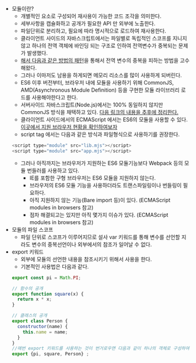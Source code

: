 * 모듈이란?
    * 개별적인 요소로 구성되어 재사용이 가능한 코드 조각을 의미한다.
    * 세부사항을 캡슐화하고 공개가 필요한 API 만 외부에 노출한다.
    * 파일단위로 분리하고, 필요에 따라 명시적으로 로드하여 재사용한다.
    * 클라이언트 사이드의 자바스크립트에서는 파일별로 독립적인 스코프를 지니지 않고 하나의 전역 객체에 바인딩 되는 구조로 인하여 전역변수가 중복되는 문제가 발생했다.
    * [해서 다음과 같은 방법의 패턴](https://github.com/GodChiken/StudyES5/blob/master/src/main/resources/static/scope/scope.js)을 통해서 전역 변수의 중복을 피하는 방법을 고수해왔다.
    * 그러나 이마저도 남용을 하게되면 메모리 리소스를 많이 사용하게 되버린다.
    * ES6 이후 버전부터, 브라우저 내에 모듈을 사용하기 위해 CommonJS, AMD(Asynchronous Module Definition) 등을 구현한 모듈 라이브러리 로드를 사용해야한다고 한다.
    * 서버사이드 자바스크립트(Node.js)에서는 100% 동일하지 않지만 CommonJS 방식을 채택하고 있다. [다음 링크의 내용을 추후에 정리한다.](https://poiemaweb.com/nodejs-module)
    * 클라이언트 사이드에서의 ECMAScript 에서는 ES6의 모듈을 사용할 수 있다. [이곳에서 지원 브라우저 현황을 확인하여보자](https://caniuse.com/#search=module)
    * script tag 에서는 다음과 같은 방식과 파일형식으로 사용하기를 권장한다.
    ```javascript
    <script type="module" src="lib.mjs"></script>
    <script type="module" src="app.mjs"></script>
    ```
    * 그러나 아직까지는 브라우저가 지원하는 ES6 모듈기능보다 Webpack 등의 모듈 번들러를 사용하고 있다.
        * IE를 포함한 구형 브라우저는 ES6 모듈을 지원하지 않는다.
        * 브라우저의 ES6 모듈 기능을 사용하더라도 트랜스파일링이나 번들링이 필요하다.
        * 아직 지원하지 않는 기능(Bare import 등)이 있다. (ECMAScript modules in browsers 참고)
        * 점차 해결되고는 있지만 아직 몇가지 이슈가 있다. (ECMAScript modules in browsers 참고)
* 모듈의 파일 스코프
    * 파일 단위로 스코프가 이루어지므로 설사 var 키워드를 통해 변수를 선언할 지라도 변수의 중복선언이나 외부에서의 참조가 일어날 수 없다.
* export 키워드
    * 외부에 모듈의 선언한 내용을 참조시키기 위해서 사용을 한다.
    * 기본적인 사용법은 다음과 같다.
    ```javascript    
    export const pi = Math.PI;
    
    // 함수의 공개
    export function square(x) {
      return x * x;
    }
    
    // 클래스의 공개
    export class Person {
      constructor(name) {
        this.name = name;
      }
    }    
    //매번 export 키워드를 사용하는 것이 번거로우면 다음과 같이 하나의 객체로 구성하여 export 하자
    export {pi, square, Person} ;
    ```        